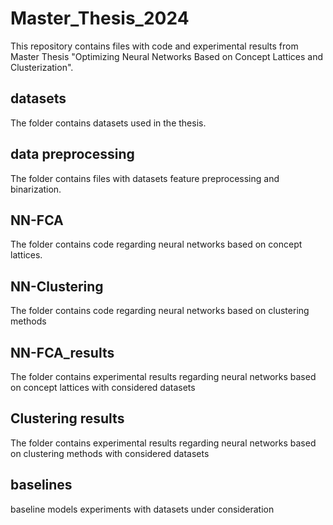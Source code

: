 # Master_Thesis_2024
This repository contains files with code and experimental results from Master Thesis "Optimizing Neural Networks Based on Concept Lattices and Clusterization".

## datasets
The folder contains datasets used in the thesis.

## data preprocessing
The folder contains files with datasets feature preprocessing and binarization. 

## NN-FCA
The folder contains code regarding neural networks based on concept lattices.

## NN-Clustering
The folder contains code regarding neural networks based on clustering methods

## NN-FCA_results
The folder contains experimental results regarding neural networks based on concept lattices with considered datasets

## Clustering results
The folder contains experimental results  regarding neural networks based on clustering methods with considered datasets

## baselines
baseline models experiments with datasets under consideration

